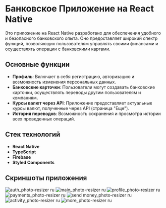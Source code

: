 # Банковское Приложение на React Native

Это приложение на React Native разработано для обеспечения удобного и безопасного банковского опыта. Оно предоставляет широкий спектр функций, позволяющих пользователям управлять своими финансами и осуществлять операции с банковскими картами. 

## Основные функции

- **Профиль**: Включает в себя регистрацию, авторизацию и возможность изменения персональных данных.
- **Банковские карточки**: Пользователи могут создавать банковские карточки, осуществлять переводы другим пользователям и компаниям.
- **Курсы валют через API**: Приложение предоставляет актуальные курсы валют, полученные через API (страница "Еще").
- **История переводов**: Возможность сохранения и просмотра истории всех проведенных операций.

## Стек технологий

- **React Native**
- **TypeScript**
- **Firebase**
- **Styled Components**


<h2><b>Скриншоты приложения</b></h2>

<p align="middle"> 
 
![auth_photo-resizer ru](https://user-images.githubusercontent.com/79608355/157020473-8151dfdc-40fc-41bd-b142-110ef5b3c78f.jpg) ![main_photo-resizer ru](https://user-images.githubusercontent.com/79608355/157020998-b066b71d-4cc7-472d-ab5c-ab97fdb6d76e.jpg) ![profile_photo-resizer ru](https://user-images.githubusercontent.com/79608355/157021000-fe1ff1fe-ba9a-438b-af60-47aafe213d98.jpg) ![payments_photo-resizer ru](https://user-images.githubusercontent.com/79608355/157021007-6e24079b-131d-49f7-ae93-4e648f986b0b.jpg) ![send money_photo-resizer ru](https://user-images.githubusercontent.com/79608355/157021011-0dd9d521-e8a9-46cf-96fc-e6691b0971c6.jpg) ![activity_photo-resizer ru](https://user-images.githubusercontent.com/79608355/157021017-5bfdd669-5993-4322-bedf-bb0b98704997.jpg) ![more_photo-resizer ru](https://user-images.githubusercontent.com/79608355/157021022-ebb3e60d-01a4-4a5a-8440-1dd0d0efd854.jpg)
 </p>
